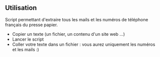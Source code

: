 ## Utilisation

Script permettant d'extraire tous les mails et les numéros de téléphone français du presse papier.

- Copier un texte (un fichier, un contenu d'un site web ...)  
- Lancer le script  
- Coller votre texte dans un fichier : vous aurez uniquement les numéros et les mails :)
